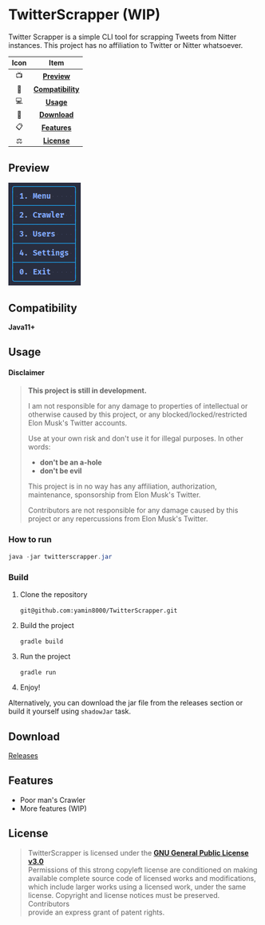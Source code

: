 # TwitterScrapper (WIP)

Twitter Scrapper is a simple CLI tool for scrapping Tweets from Nitter instances.
This project has no affiliation to Twitter or Nitter whatsoever.

| Icon |                Item                 |
|:----:|:-----------------------------------:|
|  📺  |       [**Preview**](#Preview)       |
|  📱  | [**Compatibility**](#Compatibility) |
|  💻  |         [**Usage**](#Usage)         |
|  📩  |      [**Download**](#Download)      |
|  📋  |      [**Features**](#Features)      |
|  ⚖️  |       [**License**](#License)       |

## Preview

![menu](preview/menu-1-0-0.png)

## Compatibility

**Java11+**

## Usage

#### Disclaimer

> **This project is still in development.**
>
> I am not responsible for any damage to properties of intellectual or otherwise caused by this project,
> or any blocked/locked/restricted Elon Musk's Twitter accounts.
>
> Use at your own risk and don't use it for illegal purposes.
> In other words:
> - **don't be an a-hole**
> - **don't be evil**
>
> This project is in no way has any affiliation, authorization, maintenance, sponsorship from Elon Musk's Twitter.
>
> Contributors are not responsible for any damage caused by this project or any repercussions from Elon Musk's Twitter.

### How to run

```powershell
java -jar twitterscrapper.jar
```

### Build

1. Clone the repository

   `git@github.com:yamin8000/TwitterScrapper.git`
2. Build the project

   `gradle build`
3. Run the project

   `gradle run`
4. Enjoy!

Alternatively, you can download the jar file from the releases section or build it yourself using `shadowJar` task.

## Download

[Releases](https://github.com/yamin8000/TwitterScrapper/releases)

## Features

- Poor man's Crawler
- More features (WIP)

## License

> TwitterScrapper is licensed under the **[GNU General Public License v3.0](./LICENSE)**  
> Permissions of this strong copyleft license are conditioned on making  
> available complete source code of licensed works and modifications,  
> which include larger works using a licensed work, under the same  
> license. Copyright and license notices must be preserved. Contributors  
> provide an express grant of patent rights.